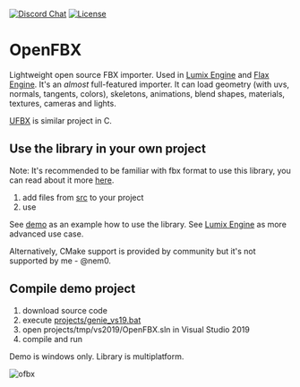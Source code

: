 [![Discord Chat](https://img.shields.io/discord/480318777943392266.svg)](https://discord.gg/RgFybs6) 
[![License](http://img.shields.io/:license-mit-blue.svg)](http://doge.mit-license.org)

# OpenFBX

Lightweight open source FBX importer. Used in [Lumix Engine](https://github.com/nem0/lumixengine) and [Flax Engine](https://flaxengine.com/). It's an *almost* full-featured importer. It can load geometry (with uvs, normals, tangents, colors), skeletons, animations, blend shapes, materials, textures, cameras and lights.

[UFBX](https://github.com/bqqbarbhg/ufbx) is similar project in C.

## Use the library in your own project

Note: It's recommended to be familiar with fbx format to use this library, you can read about it more [here](http://help.autodesk.com/view/FBX/2017/ENU/?guid=__files_GUID_F194000D_5AD4_49C1_86CC_5DAC2CE64E97_htm).

1. add files from [src](https://github.com/nem0/OpenFBX/tree/master/src) to your project
2. use

See [demo](https://github.com/nem0/OpenFBX/blob/master/demo/main.cpp#L203) as an example how to use the library.
See [Lumix Engine](https://github.com/nem0/LumixEngine/blob/master/src/renderer/editor/fbx_importer.cpp) as more advanced use case.

Alternatively, CMake support is provided by community but it's not supported by me - @nem0.

## Compile demo project

1. download source code
2. execute [projects/genie_vs19.bat](https://github.com/nem0/OpenFBX/blob/master/projects/genie_vs19.bat)
3. open projects/tmp/vs2019/OpenFBX.sln in Visual Studio 2019
4. compile and run

Demo is windows only. Library is multiplatform.

![ofbx](https://user-images.githubusercontent.com/153526/27876079-eea3c872-61b5-11e7-9fce-3a7c558fb0d2.png)
